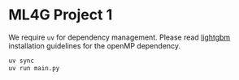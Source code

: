 # ML4G Project 1

We require `uv` for dependency management. Please read [lightgbm](https://pypi.org/project/lightgbm) installation guidelines for the openMP dependency.

```bash
uv sync
uv run main.py
```
